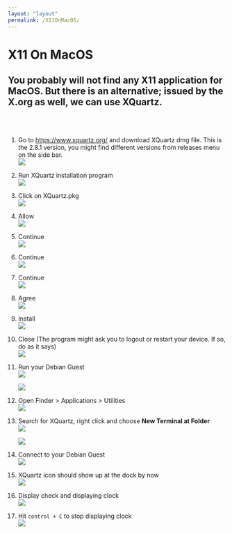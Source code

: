 ```yaml
---
layout: "layout"
permalink: /X11OnMacOS/
---
```


# X11 On MacOS

## You probably will not find any X11 application for MacOS. But there is an alternative; issued by the X.org as well, we can use XQuartz.

<br><br>

1. Go to https://www.xquartz.org/ and download XQuartz dmg file. This is the 2.8.1 version, you might find different versions from releases menu on the side bar.<br>
   ![](./assets/images/XQuartz/1.png)

2. Run XQuartz installation program<br>
   ![](./assets/images/XQuartz/2.png)

3. Click on XQuartz.pkg<br>
   ![](./assets/images/XQuartz/3.png)

4. Allow<br>
   ![](./assets/images/XQuartz/4.png)

5. Continue<br>
   ![](./assets/images/XQuartz/5.png)

6. Continue<br>
   ![](./assets/images/XQuartz/6.png)

7. Continue<br>
   ![](./assets/images/XQuartz/7.png)

8. Agree<br>
   ![](./assets/images/XQuartz/8.png)

9. Install<br>
   ![](./assets/images/XQuartz/9.png)

10. Close (The program might ask you to logout or restart your device. If so, do as it says)<br>
    ![](./assets/images/XQuartz/10.png)

11. Run your Debian Guest<br>
    ![](./assets/images/XQuartz/11.png)

    ![](./assets/images/XQuartz/12.png)

12. Open Finder > Applications > Utilities<br>
    ![](./assets/images/XQuartz/13.png)

13. Search for XQuartz, right click and choose **New Terminal at Folder** <br>
    ![](./assets/images/XQuartz/14.png)

    ![](./assets/images/XQuartz/15.png)

14. Connect to your Debian Guest<br>
    ![](./assets/images/XQuartz/16.png)

15. XQuartz icon should show up at the dock by now<br>
    ![](./assets/images/XQuartz/17.png)

16. Display check and displaying clock<br>
    ![](./assets/images/XQuartz/18.png)

17. Hit `control + C` to stop displaying clock<br>
    ![](./assets/images/XQuartz/19.png)
